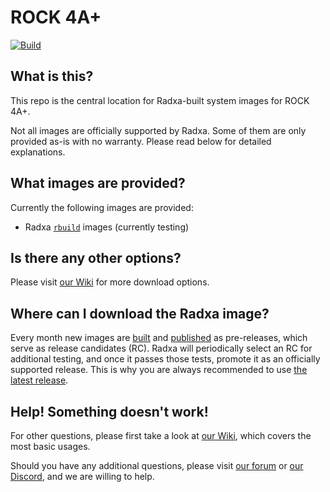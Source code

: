 # ROCK 4A+
[![Build](https://github.com/radxa-build/rock-4a-plus/workflows/Build/badge.svg)](https://github.com/radxa-build/rock-4a-plus/actions/workflows/build.yml)

## What is this?

This repo is the central location for Radxa-built system images for ROCK 4A+.

Not all images are officially supported by Radxa. Some of them are only provided as-is with no warranty. Please read below for detailed explanations.

## What images are provided?

Currently the following images are provided:
* Radxa [`rbuild`](https://github.com/radxa-repo/rbuild) images (currently testing)

## Is there any other options?

Please visit [our Wiki](https://wiki.radxa.com/Rock4/downloads) for more download options.

## Where can I download the Radxa image?

Every month new images are [built](https://github.com/radxa-build/rock-4a-plus/actions/workflows/build.yml) and [published](https://github.com/radxa-build/rock-4a-plus/releases) as pre-releases, which serve as release candidates (RC). Radxa will periodically select an RC for additional testing, and once it passes those tests, promote it as an officially supported release. This is why you are always recommended to use [the latest release](https://github.com/radxa-build/rock-4a-plus/releases/latest).

## Help! Something doesn't work!

For other questions, please first take a look at [our Wiki](https://wiki.radxa.com/Rock4), which covers the most basic usages.

Should you have any additional questions, please visit [our forum](https://forum.radxa.com/) or [our Discord](https://rock.sh/go), and we are willing to help.
